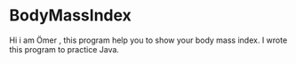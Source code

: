 # BodyMassIndex
Hi i am Ömer , 
this program help you to show your body mass index.
I wrote this program to practice Java.
